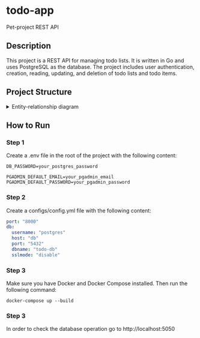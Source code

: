 # todo-app

Pet-project REST API

## Description

This project is a REST API for managing todo lists. It is written in Go and uses PostgreSQL as the database. The project includes user authentication, creation, reading, updating, and deletion of todo lists and todo items.

## Project Structure

<details>
  <summary>Entity-relationship diagram</summary>
  <p align="center">
    <img src=https://github.com/user-attachments/assets/25fea2ec-c29e-40fd-92e5-012dd419648b
 width=50% />
  </p>
</details>

## How to Run


### Step 1 
Сreate a .env file in the root of the project with the following content:
``` .env
DB_PASSWORD=your_postgres_password

PGADMIN_DEFAULT_EMAIL=your_pgadmin_email
PGADMIN_DEFAULT_PASSWORD=your_pgadmin_password
```

### Step 2
Create a configs/config.yml file with the following content:

``` .yml
port: "8000"
db:
  username: "postgres"
  host: "db"
  port: "5432"
  dbname: "todo-db"
  sslmode: "disable"
```

### Step 3
Make sure you have Docker and Docker Compose installed. Then run the following command:
```
docker-compose up --build
```

### Step 3
In order to check the database operation go to http://localhost:5050
